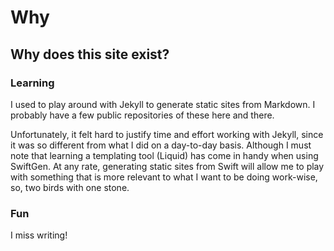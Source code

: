 # Why

## Why does this site exist?

### Learning

I used to play around with Jekyll to generate static sites from Markdown. I probably have a few public repositories of
these here and there.

Unfortunately, it felt hard to justify time and effort working with Jekyll, since it was so different from what I did
on a day-to-day basis. Although I must note that learning a templating tool (Liquid) has come in handy when using
SwiftGen. At any rate, generating static sites from Swift will allow me to play with something that is more relevant to
what I want to be doing work-wise, so, two birds with one stone.

### Fun

I miss writing!
